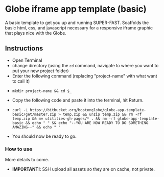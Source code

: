 # Globe iframe app template (basic)
A basic template to get you up and running SUPER-FAST. Scaffolds the basic html, css, and javascript necessary for a responsive iframe graphic that plays nice with the Globe.

## Instructions
* Open Terminal
* change directory (using the `cd` command, navigate to where you want to put your new project folder)
* Enter the following command (replacing "project-name" with what want to call it)
- `mkdir project-name && cd $_`
* Copy the following code and paste it into the terminal, hit Return.
- `curl -L https://bitbucket.org/bostonglobe/globe-app-template-basic/get/master.zip > temp.zip && unzip temp.zip && rm -rf temp.zip && mv utilities-gh-pages/* . && rm -rf globe-app-template-basic && echo " " && echo "--YOU ARE NOW READY TO DO SOMETHING AMAZING--" && echo " "`
* You should now be ready to go.


### How to use
More details to come.


* **IMPORTANT!**: SSH upload all assets so they are on cache, not private.
